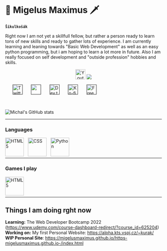<div font-size: 100px;>

# 👑 Migelus Maximus 🗡
</div>

**` Šikulkošák `**

Right now I am not yet a skillfull fellow, but rather a person ready to learn tons of new skills and ready to gather lots of experience.
I am currently learning and leaning towards "Basic Web Development" as well as an easy python programming, but i am hoping to learn a lot more in future.
Also I am really focused on self development and "outside profession" hobbies and skills.

<!-- Social icons section -->
<p align="center">
  <a href="https://www.youtube.com/channel/UCPqUYZrbg9u-2B4JC7kVtyw/videos"><img width="32px" alt="Youtube" title="Youtube" src="https://i.imgur.com/qiXu7b2.png"/></a>
  
  <img src="https://cdn.jsdelivr.net/gh/devicons/devicon/icons/linkedin/linkedin-original.svg" />
          
  &#8287;&#8287;&#8287;&#8287;&#8287;
  <a href=""><img width="32px" alt="Twitter" title="Twitter" src="https://i.imgur.com/OXZM1L6.png"/></a>
  &#8287;&#8287;&#8287;&#8287;&#8287;
  <a href="" alt="Darilin"><img width="32px" src="https://i.imgur.com/OViZO8J.png"/></a>
  &#8287;&#8287;&#8287;&#8287;&#8287;
  <a href=""><img width="32px" alt="Dev.to" title="DenverCoder1 Dev.to" src="https://i.imgur.com/mVm29vK.png"></a>
  &#8287;&#8287;&#8287;&#8287;&#8287;
  <a href=""><img width="32px" alt="Ko-fi" title="Buy me a coffee" src="https://i.imgur.com/PpLeD3K.png"/></a>
  &#8287;&#8287;&#8287;&#8287;&#8287;
  <a href=""><img width="32px" alt="Free Stuff" title="Free gifts for you" src="https://i.imgur.com/0uVwkoZ.png"/></a>
</p>

<br/>



![Michal's GitHub stats](https://github-readme-stats.vercel.app/api?username=MigelusMaximus&show_icons=true&theme=onedark)

<!-- Pantheon Image -->
<!--
<p>
<a href="https://www.youtube.com/watch?v=3V1HCcAw4R4">
<img src="https://ddragon.leagueoflegends.com/cdn/img/champion/splash/Pantheon_0.jpg"
     alt="Pantheon"
     title="Pantheon, the Unbreakable Spear"
/>
</a>
<audio controls>
  <source src="https://www.youtube.com/watch?v=9Zub8agQjrw" type="audio/ogg">
  <source src="https://www.youtube.com/watch?v=9Zub8agQjrw" type="audio/mpeg">
  Your browser does not support the audio tag.
</audio>


</p>

-->





<!-- Languages Section -->
---
  
 ### Languages
 <img align="left" alt="HTML5" width="60px" style="padding-right:10px;" src="https://cdn.jsdelivr.net/gh/devicons/devicon/icons/html5/html5-original.svg"/>
 <img align="left" alt="CSS" width="60px" style="padding-right:10px;" src="https://cdn.jsdelivr.net/gh/devicons/devicon/icons/css3/css3-original.svg"/>
 <img align="left" alt="Python" width="60px" style="padding-right:10px;" src="https://cdn.jsdelivr.net/gh/devicons/devicon/icons/python/python-original.svg"/>


<br>
<br>
<br>


<!-- Games I play -->
---
### Games I play
<div>
  <p>
<a href="https://www.leagueofgraphs.com/summoner/eune/Darilin#championsData-all-queues">
 <img align="left" alt="HTML5" width="60px" style="padding-right:10px;" src="https://external-content.duckduckgo.com/iu/?u=https%3A%2F%2Flutris.net%2Fmedia%2Fgames%2Ficons%2Fleagueoflegends-icon.png&f=1&nofb=1&ipt=f7d17f3c5a5f01cde0d74f949e7870e7fe0f74a8d6b3068cddc812e7e3ac85b3&ipo=images"/> 
  </a>
  </p>
</div>

<br>
<br>
<br>

---
## Things I am doing rght now
**Learning:** The Web Developer Bootcamp 2022 (https://www.udemy.com/course-dashboard-redirect/?course_id=625204) </br>
**Working on:** My first Personal Website: https://alpha.kts.vspj.cz/~kurak/</br>
**WIP Personal Site**: https://migelusmaximus.github.io/https-migelusmaximus.github.io-/index.html</br>


<!--
**MigelusMaximus/MigelusMaximus** is a ✨ _special_ ✨ repository because its `README.md` (this file) appears on your GitHub profile.

Here are some ideas to get you started:

- 🔭 I’m currently working on ...
- 🌱 I’m currently learning ...
- 👯 I’m looking to collaborate on ...
- 🤔 I’m looking for help with ...
- 💬 Ask me about ...
- 📫 How to reach me: ...
- 😄 Pronouns: ...
- ⚡ Fun fact: ...
-->
